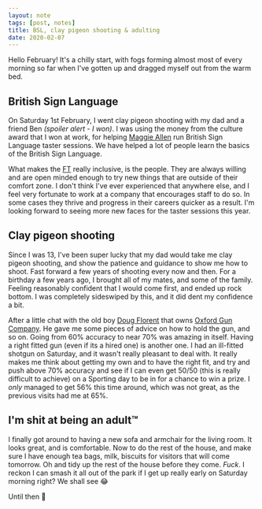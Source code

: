 ```yaml
---
layout: note
tags: [post, notes]
title: BSL, clay pigeon shooting & adulting
date: 2020-02-07
---
```


Hello February! It's a chilly start, with fogs forming almost most of every morning so far when I've gotten up and dragged myself out from the warm bed.

## British Sign Language

On Saturday 1st February, I went clay pigeon shooting with my dad and a friend Ben _(spoiler alert - I won)_. I was using the money from the culture award that I won at work, for helping [Maggie Allen](https://twitter.com/_magspie) run British Sign Language taster sessions. We have helped a lot of people learn the basics of the British Sign Language. 

What makes the [FT](https://www.ft.com) really inclusive, is the people. They are always willing and are open minded enough to try new things that are outside of their comfort zone. I don't think I've ever experienced that anywhere else, and I feel very fortunate to work at a company that encourages staff to do so. In some cases they thrive and progress in their careers quicker as a result. I'm looking forward to seeing more new faces for the taster sessions this year.

## Clay pigeon shooting

Since I was 13, I've been super lucky that my dad would take me clay pigeon shooting, and show the patience and guidance to show me how to shoot. Fast forward a few years of shooting every now and then. For a birthday a few years ago, I brought all of my mates, and some of the family. Feeling reasonably confident that I would come first, and ended up rock bottom. I was completely sideswiped by this, and it did dent my confidence a bit.

After a little chat with the old boy [Doug Florent](https://www.youtube.com/watch?v=eTK0IPLhImw) that owns [Oxford Gun Company](https://www.oxfordguncompany.co.uk/). He gave me some pieces of advice on how to hold the gun, and so on. Going from 60% accuracy to near 70% was amazing in itself. Having a right fitted gun (even if its a hired one) is another one. I had an ill-fitted shotgun on Saturday, and it wasn't really pleasant to deal with. It really makes me think about getting my own and to have the right fit, and try and push above 70% accuracy and see if I can even get 50/50 (this is really difficult to achieve) on a Sporting day to be in for a chance to win a prize. I _only_ managed to get 56% this time around, which was not great, as the previous visits had me at 65%.

## I'm shit at being an adult™️

I finally got around to having a new sofa and armchair for the living room. It looks great, and is comfortable. Now to do the rest of the house, and make sure I have enough tea bags, milk, biscuits for visitors that will come tomorrow. Oh and tidy up the rest of the house before they come. _Fuck_. I reckon I can smash it all out of the park if I get up really early on Saturday morning right? We shall see 😂

Until then 👋



